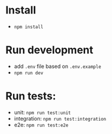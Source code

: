 # Install

- `npm install`

# Run development

- add ```.env``` file based on ```.env.example```
- `npm run dev`

# Run tests:

- unit: `npm run test:unit`
- integration: `npm run test:integration`
- e2e: `npm run test:e2e`
